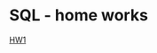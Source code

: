 # SQL  - home works
[HW1](https://viktarprof.github.io/HW(10%20бизнес-процессов)/10%20business%20idea.pages)